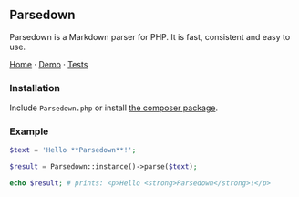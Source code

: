 ## Parsedown

Parsedown is a Markdown parser for PHP. It is fast, consistent and easy to use.

[Home](http://parsedown.org)  &middot; [Demo](http://parsedown.org/explorer/) &middot; [Tests](http://parsedown.org/tests/)

### Installation

Include `Parsedown.php` or install [the composer package](https://packagist.org/packages/erusev/parsedown).

### Example

```php
$text = 'Hello **Parsedown**!';

$result = Parsedown::instance()->parse($text);

echo $result; # prints: <p>Hello <strong>Parsedown</strong>!</p>
```
